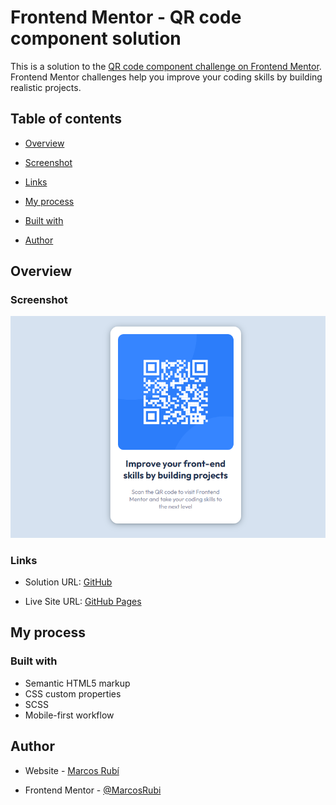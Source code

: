 
# Frontend Mentor - QR code component solution

  

This is a solution to the [QR code component challenge on Frontend Mentor](https://www.frontendmentor.io/challenges/qr-code-component-iux_sIO_H). Frontend Mentor challenges help you improve your coding skills by building realistic projects.

  

## Table of contents

  

- [Overview](#overview)

- [Screenshot](#screenshot)

- [Links](#links)

- [My process](#my-process)

- [Built with](#built-with)

- [Author](#author)

  

## Overview

  

### Screenshot

  

![](screenshot/screenshot.png)


### Links

  

- Solution URL: [GitHub](https://github.com/MarcosRubi/QR-code-component)

- Live Site URL: [GitHub Pages](https://marcosrubi.github.io/QR-code-component/)

  

## My process


### Built with

- Semantic HTML5 markup
- CSS custom properties
- SCSS
- Mobile-first workflow


## Author

- Website - [Marcos Rubí](https://mrubi.vercel.app/)

- Frontend Mentor - [@MarcosRubi](https://www.frontendmentor.io/profile/MarcosRubi)